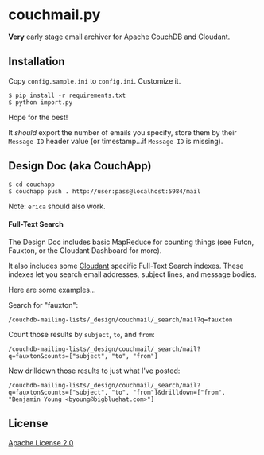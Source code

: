 # couchmail.py

**Very** early stage email archiver for Apache CouchDB
and Cloudant.

## Installation

Copy `config.sample.ini` to `config.ini`.
Customize it.

    $ pip install -r requirements.txt
    $ python import.py

Hope for the best!

It *should* export the number of emails you specify,
store them by their `Message-ID` header value (or
timestamp...if `Message-ID` is missing).

## Design Doc (aka CouchApp)

    $ cd couchapp
    $ couchapp push . http://user:pass@localhost:5984/mail

Note: `erica` should also work.

#### Full-Text Search

The Design Doc includes basic MapReduce for counting things (see Futon, Fauxton, or the Cloudant Dashboard for more).

It also includes some [Cloudant](http://cloudant.com/) specific Full-Text Search indexes. These indexes let you search email addresses, subject lines, and message bodies.

Here are some examples…

Search for "fauxton":

```
/couchdb-mailing-lists/_design/couchmail/_search/mail?q=fauxton
```

Count those results by `subject`, `to`, and `from`:

```
/couchdb-mailing-lists/_design/couchmail/_search/mail?q=fauxton&counts=["subject", "to", "from"]
```

Now drilldown those results to just what I've posted:

```
/couchdb-mailing-lists/_design/couchmail/_search/mail?q=fauxton&counts=["subject", "to", "from"]&drilldown=["from", "Benjamin Young <byoung@bigbluehat.com>"]
```

## License

[Apache License 2.0](http://www.apache.org/licenses/LICENSE-2.0.html)
